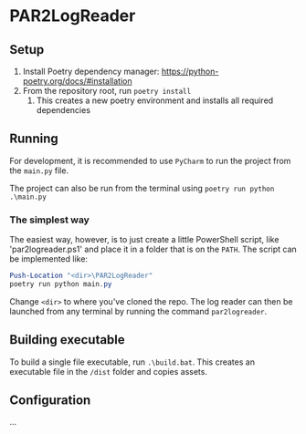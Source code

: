 ﻿# PAR2LogReader

## Setup

1. Install Poetry dependency manager: https://python-poetry.org/docs/#installation
2. From the repository root, run `poetry install`
   1. This creates a new poetry environment and installs all required dependencies

## Running

For development, it is recommended to use `PyCharm` to run the project from the `main.py` file.

The project can also be run from the terminal using `poetry run python .\main.py`

### The simplest way

The easiest way, however, is to just create a little PowerShell script, like 'par2logreader.ps1' and place it in a folder that is on the `PATH`.
The script can be implemented like:

```ps1
Push-Location "<dir>\PAR2LogReader"
poetry run python main.py
```
Change `<dir>` to where you've cloned the repo. The log reader can then be launched from any terminal by running the command `par2logreader`.

## Building executable

To build a single file executable, run `.\build.bat`. This creates an executable file in the `/dist` folder and copies assets.

## Configuration

...